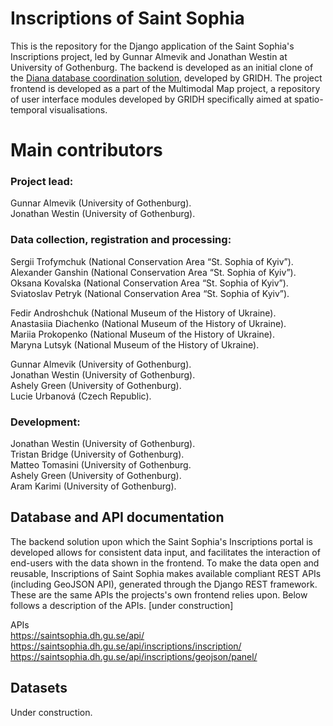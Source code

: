 # Inscriptions of Saint Sophia

This is the repository for the Django application of the Saint Sophia's Inscriptions project, led by Gunnar Almevik and Jonathan Westin at University of Gothenburg. The backend is developed as an initial clone of the [Diana database coordination solution](https://github.com/gu-gridh/diana-backend), developed by GRIDH. The project frontend is developed as a part of the Multimodal Map project, a repository of user interface modules developed by GRIDH specifically aimed at spatio-temporal visualisations.

# Main contributors

### Project lead:
Gunnar Almevik (University of Gothenburg).  
Jonathan Westin (University of Gothenburg).

### Data collection, registration and processing:
Sergii Trofymchuk (National Conservation Area “St. Sophia of Kyiv”).  
Alexander Ganshin (National Conservation Area “St. Sophia of Kyiv”).  
Oksana Kovalska (National Conservation Area “St. Sophia of Kyiv”).  
Sviatoslav Petryk (National Conservation Area “St. Sophia of Kyiv”).  

Fedir Androshchuk (National Museum of the History of Ukraine).  
Anastasiia Diachenko (National Museum of the History of Ukraine).  
Mariia Prokopenko (National Museum of the History of Ukraine).  
Maryna Lutsyk (National Museum of the History of Ukraine).  

Gunnar Almevik (University of Gothenburg).  
Jonathan Westin (University of Gothenburg).  
Ashely Green (University of Gothenburg).  
Lucie Urbanová (Czech Republic).  

### Development:
Jonathan Westin (University of Gothenburg).  
Tristan Bridge (University of Gothenburg).  
Matteo Tomasini (University of Gothenburg.  
Ashely Green (University of Gothenburg).  
Aram Karimi (University of Gothenburg).  


## Database and API documentation

The backend solution upon which the Saint Sophia's Inscriptions portal is developed allows for consistent data input, and facilitates the interaction of end-users with the data shown in the frontend. To make the data open and reusable, Inscriptions of Saint Sophia makes available compliant REST APIs (including GeoJSON API), generated through the Django REST framework. These are the same APIs the projects's own frontend relies upon. Below follows a description of the APIs. [under construction]

APIs  <br>
https://saintsophia.dh.gu.se/api/ <br>
https://saintsophia.dh.gu.se/api/inscriptions/inscription/ <br>
https://saintsophia.dh.gu.se/api/inscriptions/geojson/panel/

## Datasets

Under construction.
